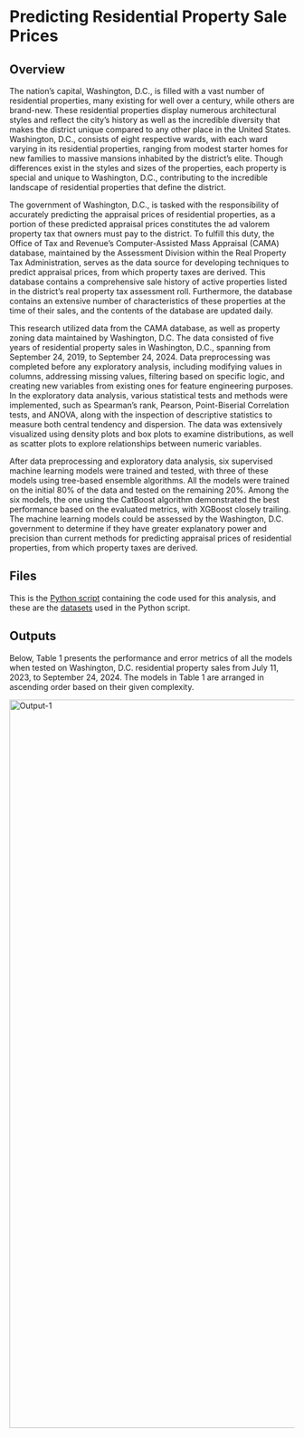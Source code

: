 # Predicting Residential Property Sale Prices

## Overview

The nation’s capital, Washington, D.C., is filled with a vast number of residential properties, many existing for well over a century, while others are brand-new. These residential properties display numerous architectural styles and reflect the city’s history as well as the incredible diversity that makes the district unique compared to any other place in the United States. Washington, D.C., consists of eight respective wards, with each ward varying in its residential properties, ranging from modest starter homes for new families to massive mansions inhabited by the district’s elite. Though differences exist in the styles and sizes of the properties, each property is special and unique to Washington, D.C., contributing to the incredible landscape of residential properties that define the district.

The government of Washington, D.C., is tasked with the responsibility of accurately predicting the appraisal prices of residential properties, as a portion of these predicted appraisal prices constitutes the ad valorem property tax that owners must pay to the district. To fulfill this duty, the Office of Tax and Revenue’s Computer-Assisted Mass Appraisal (CAMA) database, maintained by the Assessment Division within the Real Property Tax Administration, serves as the data source for developing techniques to predict appraisal prices, from which property taxes are derived. This database contains a comprehensive sale history of active properties listed in the district’s real property tax assessment roll. Furthermore, the database contains an extensive number of characteristics of these properties at the time of their sales, and the contents of the database are updated daily.

This research utilized data from the CAMA database, as well as property zoning data maintained by Washington, D.C. The data consisted of five years of residential property sales in Washington, D.C., spanning from September 24, 2019, to September 24, 2024. Data preprocessing was completed before any exploratory analysis, including modifying values in columns, addressing missing values, filtering based on specific logic, and creating new variables from existing ones for feature engineering purposes. In the exploratory data analysis, various statistical tests and methods were implemented, such as Spearman’s rank, Pearson, Point-Biserial Correlation tests, and ANOVA, along with the inspection of descriptive statistics to measure both central tendency and dispersion. The data was extensively visualized using density plots and box plots to examine distributions, as well as scatter plots to explore relationships between numeric variables.

After data preprocessing and exploratory data analysis, six supervised machine learning models were trained and tested, with three of these models using tree-based ensemble algorithms. All the models were trained on the initial 80% of the data and tested on the remaining 20%. Among the six models, the one using the CatBoost algorithm demonstrated the best performance based on the evaluated metrics, with XGBoost closely trailing. The machine learning models could be assessed by the Washington, D.C. government to determine if they have greater explanatory power and precision than current methods for predicting appraisal prices of residential properties, from which property taxes are derived. 

## Files

This is the [Python script](https://github.com/AlexZak135/DC-Residential-Properties/blob/main/Code/DC-Residential-Properties-Code.py) containing the code used for this analysis, and these are the [datasets](https://github.com/AlexZak135/DC-Residential-Properties/tree/main/Data) used in the Python script.

## Outputs

Below, Table 1 presents the performance and error metrics of all the models when tested on Washington, D.C. residential property sales from July 11, 2023, to September 24, 2024. The models in Table 1 are arranged in ascending order based on their given complexity.

<img width="1287" alt="Output-1" src="https://github.com/user-attachments/assets/28a99ecb-7d4a-474a-bd4c-d4ae14f075c6" />
